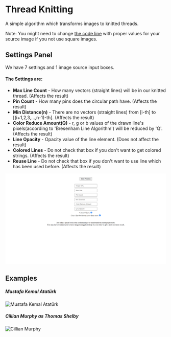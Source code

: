# Thread Knitting<br>
A simple algorithm which transforms images to knitted threads.

Note: You might need to change [the code line](https://github.com/ilyasbilgihan/knitting/blob/7065955f11fcd4975836b79253cd15ffbe4402ee/main.js#L65) with proper values for your source image if you not use square images.

## Settings Panel

We have 7 settings and 1 image source input boxes.

#### The Settings are:
- **Max Line Count** - How many vectors (straight lines) will be in our knitted thread. (Affects the result)
- **Pin Count** - How many pins does the circular path have. (Affects the result)
- **Min Distance(n)** - There are no vectors (straight lines) from [i-th] to [(i+1,2,3,...,n-1)-th]. (Affects the result)
- **Color Reduce Amount(Q)** - r, g or b values of the drawn line's pixels(according to 'Bresenham Line Algorithm') will be reduced by 'Q'. (Affects the result)
- **Line Opacity** - Opacity value of the line element. (Does not affect the result)
- **Colored Lines** - Do not check that box if you don't want to get colored strings. (Affects the result)
- **Reuse Line** - Do not check that box if you don't want to use line which has been used before. (Affects the result)

![Settings Panel](https://github.com/ilyasbilgihan/knitting/blob/master/example/main_screen.png?raw=true)

## Examples

##### Mustafa Kemal Atatürk
![Mustafa Kemal Atatürk](https://github.com/ilyasbilgihan/knitting/blob/master/example/mustafa_kemal_ataturk.png?raw=true)

##### Cillian Murphy as Thomas Shelby
![Cillian Murphy](https://github.com/ilyasbilgihan/knitting/blob/master/example/thomas_shelby.png?raw=true)
